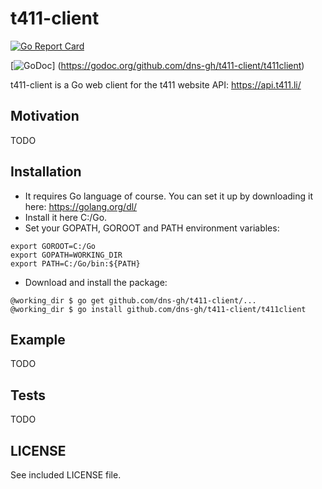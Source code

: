 # t411-client

[![Go Report Card](https://goreportcard.com/badge/github.com/dns-gh/t411-client)](https://goreportcard.com/report/github.com/dns-gh/t411-client)

[![GoDoc](https://godoc.org/github.com/dns-gh/t411-client/t411client?status.png)]
(https://godoc.org/github.com/dns-gh/t411-client/t411client)

t411-client is a Go web client for the t411 website API: https://api.t411.li/

## Motivation

TODO

## Installation

- It requires Go language of course. You can set it up by downloading it here: https://golang.org/dl/
- Install it here C:/Go.
- Set your GOPATH, GOROOT and PATH environment variables:

```
export GOROOT=C:/Go
export GOPATH=WORKING_DIR
export PATH=C:/Go/bin:${PATH}
```

- Download and install the package:

```
@working_dir $ go get github.com/dns-gh/t411-client/...
@working_dir $ go install github.com/dns-gh/t411-client/t411client
```

## Example

TODO

## Tests

TODO

## LICENSE

See included LICENSE file.